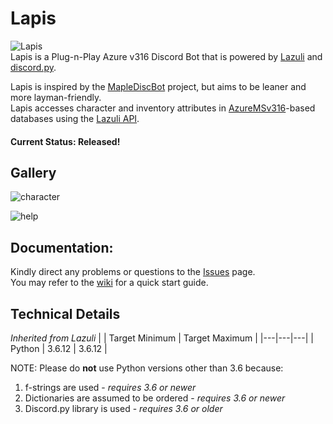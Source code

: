 # Lapis
![Lapis](https://i.imgur.com/EqcM95J.png)  
Lapis is a Plug-n-Play Azure v316 Discord Bot that is powered by [Lazuli](https://github.com/TEAM-SPIRIT-Productions/Lazuli) and [discord.py](https://github.com/Rapptz/discord.py).

Lapis is inspired by the [MapleDiscBot](https://github.com/Bratah123/MapleDiscBot) project, but aims to be leaner and more layman-friendly.  
Lapis accesses character and inventory attributes in [AzureMSv316](https://github.com/SoulGirlJP/AzureV316)-based databases using the [Lazuli API](https://team-spirit-productions.github.io/Lazuli/reference/lazuli/).  


#### Current Status: **Released!**

## Gallery
  ![character](https://cdn.discordapp.com/attachments/631249406775132182/795031817891610644/c76d5804a42f63accb448e8a9e8bf157.png)
  
  ![help](https://cdn.discordapp.com/attachments/631249406775132182/795031808512098334/42b4365e6b819a088fc59d01d11ef27c.png)
## Documentation:
Kindly direct any problems or questions to the [Issues](https://github.com/TEAM-SPIRIT-Productions/Lapis/issues) page.  
You may refer to the [wiki](https://github.com/TEAM-SPIRIT-Productions/Lapis/wiki) for a quick start guide.

## Technical Details
*Inherited from Lazuli*
|  | Target Minimum | Target Maximum |
|---|---|---|
| Python | 3.6.12 | 3.6.12 |

NOTE: Please do **not** use Python versions other than 3.6 because:
1. f-strings are used - *requires 3.6 or newer*
2. Dictionaries are assumed to be ordered - *requires 3.6 or newer*
3. Discord.py library is used - *requires 3.6 or older*
